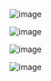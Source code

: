 ![image](https://github.com/user-attachments/assets/be33cd8a-ecd6-48b0-94f6-2c0dce415222)

![image](https://github.com/user-attachments/assets/3e433c6a-ffdf-4aff-8cab-afe07fcf6714)

![image](https://github.com/user-attachments/assets/0b269da5-0251-44e7-badd-74382a488d31)

![image](https://github.com/user-attachments/assets/a2ab11fe-cbfa-499a-a197-9a48d221d588)


